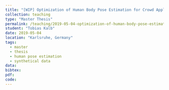 ```yaml
---
title: "[WIP] Optimization of Human Body Pose Estimation for Crowd Applications"
collection: teaching
type: "Master Thesis"
permalink: /teaching/2019-05-04-optimization-of-human-body-pose-estimation-for-crowd-applications
student: "Tobias Kalb"
date: 2019-05-04
location: "Karlsruhe, Germany"
tags:
  - master
  - thesis
  - human pose estimation
  - synthetical data
data:
bibtex:
pdf:
code:
---
```

